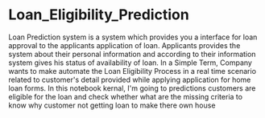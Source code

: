 # Loan_Eligibility_Prediction
Loan Prediction system is a system which provides you a interface for loan approval to the applicants application of loan. 
Applicants provides the system about their personal information and according to their information system gives his status of availability of loan. 
In a Simple Term, Company wants to make automate the Loan Eligibility Process in a real time scenario related to customer's detail provided while applying application 
for home loan forms. 
In this notebook kernal, I'm going to predictions customers are eligible for the loan and check whether what are the missing criteria to know why customer not getting loan 
to make there own house

